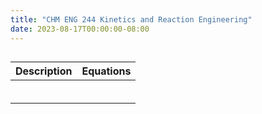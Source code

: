 ```yaml
---
title: "CHM ENG 244 Kinetics and Reaction Engineering"
date: 2023-08-17T00:00:00-08:00
---
```


##

|Description|Equations|
|-:|:-|
|||
|||
|||
|||
|||
|||

<!-- ★ -->